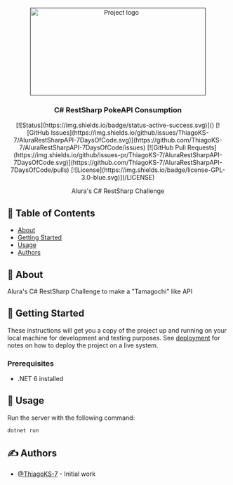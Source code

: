 <p align="center">
  <a href="" rel="noopener">
 <img width=400px height=200px src="https://github.com/ThiagoKS-7/alura-terraform-aws/assets/83460816/8e16458d-6992-4b93-93c8-49d2ad2680a6" alt="Project logo"></a>
</p>

<h3 align="center">C# RestSharp PokeAPI Consumption</h3>

<div align="center">
[![Status](https://img.shields.io/badge/status-active-success.svg)]()
[![GitHub Issues](https://img.shields.io/github/issues/ThiagoKS-7/AluraRestSharpAPI-7DaysOfCode.svg)](https://github.com/ThiagoKS-7/AluraRestSharpAPI-7DaysOfCode/issues)
[![GitHub Pull Requests](https://img.shields.io/github/issues-pr/ThiagoKS-7/AluraRestSharpAPI-7DaysOfCode.svg)](https://github.com/ThiagoKS-7/AluraRestSharpAPI-7DaysOfCode/pulls)
[![License](https://img.shields.io/badge/license-GPL-3.0-blue.svg)](/LICENSE)

</div>

<p align="center"> Alura's C# RestSharp Challenge
  <br> 
</p>

## 📝 Table of Contents

- [About](#about)
- [Getting Started](#getting_started)
- [Usage](#usage)
- [Authors](#authors)

## 🧐 About <a name = "about"></a>

Alura's C# RestSharp Challenge to make a "Tamagochi" like API

## 🏁 Getting Started <a name = "getting_started"></a>

These instructions will get you a copy of the project up and running on your local machine for development and testing purposes. See [deployment](#deployment) for notes on how to deploy the project on a live system.

### Prerequisites

- .NET 6 installed


## 🎈 Usage <a name="usage"></a>

Run the server with the following command:

```bash
dotnet run
```

## ✍️ Authors <a name = "authors"></a>

- [@ThiagoKS-7](https://github.com/ThiagoKS-7) - Initial work
